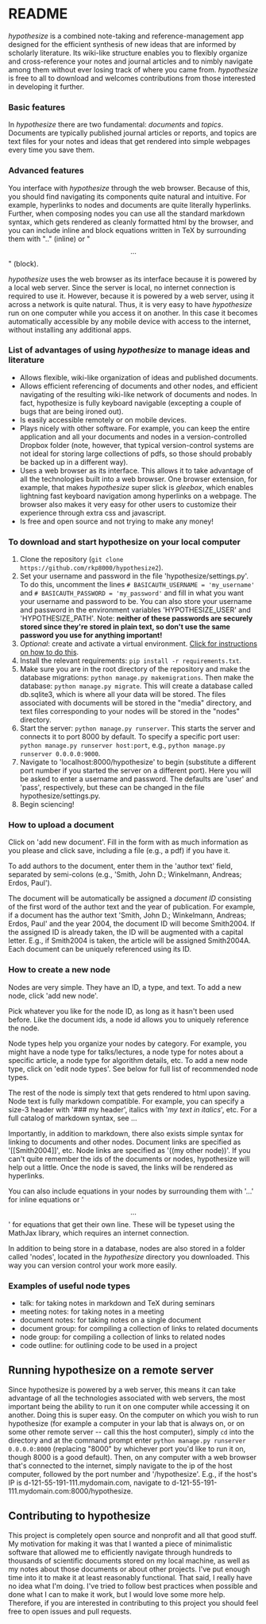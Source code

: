# README

*hypothesize* is a combined note-taking and reference-management app designed for the efficient synthesis of new ideas that are informed by scholarly literature. Its wiki-like structure enables you to flexibly organize and cross-reference your notes and journal articles and to nimbly navigate among them without ever losing track of where you came from. *hypothesize* is free to all to download and welcomes contributions from those interested in developing it further.

### Basic features

In *hypothesize* there are two fundamental: *documents* and *topics*. Documents are typically published journal articles or reports, and topics are text files for your notes and ideas that get rendered into simple webpages every time you save them. 

### Advanced features

You interface with *hypothesize* through the web browser. Because of this, you should find navigating its components quite natural and intuitive. For example, hyperlinks to nodes and documents are quite literally hyperlinks. Further, when composing nodes you can use all the standard markdown syntax, which gets rendered as cleanly formatted html by the browser, and you can include inline and block equations written in TeX by surrounding them with "$..$" (inline) or "$$...$$" (block).

*hypothesize* uses the web browser as its interface because it is powered by a local web server. Since the server is local, no internet connection is required to use it. However, because it is powered by a web server, using it across a network is quite natural. Thus, it is very easy to have *hypothesize* run on one computer while you access it on another. In this case it becomes automatically accessible by any mobile device with access to the internet, without installing any additional apps.

### List of advantages of using *hypothesize* to manage ideas and literature

* Allows flexible, wiki-like organization of ideas and published documents.
* Allows efficient referencing of documents and other nodes, and efficient navigating of the resulting wiki-like network of documents and nodes. In fact, hypothesize is fully keyboard navigable (excepting a couple of bugs that are being ironed out).
* Is easily accessible remotely or on mobile devices.
* Plays nicely with other software. For example, you can keep the entire application and all your documents and nodes in a version-controlled Dropbox folder (note, however, that typical version-control systems are not ideal for storing large collections of pdfs, so those should probably be backed up in a different way).
* Uses a web browser as its interface. This allows it to take advantage of all the technologies built into a web browser. One browser extension, for example, that makes *hypothesize* super slick is *gleebox*, which enables lightning fast keyboard navigation among hyperlinks on a webpage. The browser also makes it very easy for other users to customize their experience through extra css and javascript.
* Is free and open source and not trying to make any money!

### To download and start hypothesize on your local computer

1. Clone the repository (`git clone https://github.com/rkp8000/hypothesize2`).
2. Set your username and password in the file 'hypothesize/settings.py'. To do this, uncomment the lines `# BASICAUTH_USERNAME = 'my_username'` and `# BASICAUTH_PASSWORD = 'my_password'` and fill in what you want your username and password to be. You can also store your username and password in the environment variables 'HYPOTHESIZE_USER' and 'HYPOTHESIZE_PATH'. Note: **neither of these passwords are securely stored since they're stored in plain text, so don't use the same password you use for anything important!**
3. *Optional*: create and activate a virtual environment. [Click for instructions on how to do this](https://virtualenv.pypa.io/en/latest/).
4. Install the relevant requirements: `pip install -r requirements.txt`.
5. Make sure you are in the root directory of the repository and make the database migrations: `python manage.py makemigrations`. Then make the database: `python manage.py migrate`. This will create a database called db.sqlite3, which is where all your data will be stored. The files associated with documents will be stored in the "media" directory, and text files corresponding to your nodes will be stored in the "nodes" directory.
6. Start the server: `python manage.py runserver`. This starts the server and connects it to port 8000 by default. To specify a specific port user: `python manage.py runserver host:port`, e.g., `python manage.py runserver 0.0.0.0:9000`.
7. Navigate to 'localhost:8000/hypothesize' to begin (substitute a different port number if you started the server on a different port). Here you will be asked to enter a username and password. The defaults are 'user' and 'pass', respectively, but these can be changed in the file hypothesize/settings.py.
8. Begin sciencing!

### How to upload a document

Click on 'add new document'. Fill in the form with as much information as you please and click save, including a file
 (e.g., a pdf) if you have it.

  To add authors to the document, enter them in the 'author text' field, separated by semi-colons (e.g.,
 'Smith, John D.; Winkelmann, Andreas; Erdos, Paul').

 The document will be automatically be assigned a *document ID* consisting of the first word of the author text and the year of publication. For example, if a document has the author text 'Smith, John D.; Winkelmann, Andreas; Erdos, Paul' and the year 2004, the document ID will become Smith2004. If the assigned ID is already taken, the ID will be augmented with a capital letter. E.g., if Smith2004 is taken, the article will be assigned Smith2004A. Each document can be uniquely referenced using its ID.

### How to create a new node

Nodes are very simple. They have an ID, a type, and text. To add a new node, click 'add new node'.

Pick whatever you like for the node ID, as long as it hasn't been used before. Like the document ids, a node id allows you to uniquely reference the node.

Node types help you organize your nodes by category. For example, you might have a node type for talks/lectures, a node type for notes about a specific article, a node type for algorithm details, etc. To add a new node type, click on 'edit node types'. See below for full list of recommended node types.

The rest of the node is simply text that gets rendered to html upon saving. Node text is fully markdown compatible. For example, you can specify a size-3 header with '### my header', italics with '*my text in italics*', etc. For a full catalog of markdown syntax, see ...

Importantly, in addition to markdown, there also exists simple syntax for linking to documents and other nodes. Document links are specified as '[[Smith2004]]', etc. Node links are specified as '((my other node))'. If you can't quite remember the ids of the documents or nodes, hypothesize will help out a little. Once the node is saved, the links will be rendered as hyperlinks.

You can also include equations in your nodes by surrounding them with '$...$' for inline equations or '$$...$$' for equations that get their own line. These will be typeset using the MathJax library, which requires an internet connection.

In addition to being store in a database, nodes are also stored in a folder called 'nodes', located in the *hypothesize* directory you downloaded. This way you can version control your work more easily.

### Examples of useful node types

* talk: for taking notes in markdown and TeX during seminars
* meeting notes: for taking notes in a meeting
* document notes: for taking notes on a single document
* document group: for compiling a collection of links to related documents
* node group: for compiling a collection of links to related nodes
* code outline: for outlining code to be used in a project

## Running hypothesize on a remote server

Since hypothesize is powered by a web server, this means it can take advantage of all the technologies associated with web servers, the most important being the ability to run it on one computer while accessing it on another. Doing this is super easy. On the computer on which you wish to run hypothesize (for example a computer in your lab that is always on, or on some other remote server -- call this the host computer), simply `cd` into the directory and at the command prompt enter `python manage.py runserver 0.0.0.0:8000` (replacing "8000" by whichever port you'd like to run it on, though 8000 is a good default). Then, on any computer with a web browser that's connected to the internet, simply navigate to the ip of the host computer, followed by the port number and '/hypothesize'. E.g., if the host's IP is d-121-55-191-111.mydomain.com, navigate to d-121-55-191-111.mydomain.com:8000/hypothesize.

## Contributing to hypothesize

This project is completely open source and nonprofit and all that good stuff. My motivation for making it was that I wanted a piece of minimalistic software that allowed me to efficiently navigate through hundreds to thousands of scientific documents stored on my local machine, as well as my notes about those documents or about other projects. I've put enough time into it to make it at least reasonably functional. That said, I really have no idea what I'm doing. I've tried to follow best practices when possible and done what I can to make it work, but I would love some more help. Therefore, if you are interested in contributing to this project you should feel free to open issues and pull requests.
